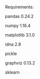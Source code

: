 Requirements:

pandas 0.24.2

numpy 1.16.4

matplotlib 3.1.0

idna 2.8

pickle 

graphviz 0.13.2

sklearn 
